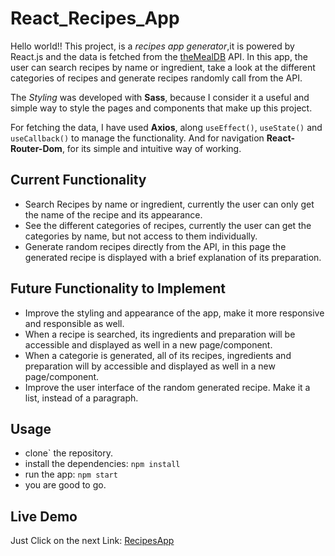 # React_Recipes_App

Hello world!! This project, is a _recipes app generator_,it is powered by React.js and the data is fetched from the [theMealDB](https://www.themealdb.com/api.php) API. In this app, the user can search recipes by name or ingredient, take a look at the different categories of recipes and generate recipes randomly call from the API.

The _Styling_ was developed with **Sass**, because I consider it a useful and simple way to style the pages and components that make up this project.

For fetching the data, I have used **Axios**, along `useEffect()`, `useState()` and `useCallback()` to manage the functionality. And for navigation **React-Router-Dom**, for its simple and intuitive way of working.

## Current Functionality

- Search Recipes by name or ingredient, currently the user can only get the name of the recipe and its appearance.
- See the different categories of recipes, currently the user can get the categories by name, but not access to them individually.
- Generate random recipes directly from the API, in this page the generated recipe is displayed with a brief explanation of its preparation.

## Future Functionality to Implement

- Improve the styling and appearance of the app, make it more responsive and responsible as well.
- When a recipe is searched, its ingredients and preparation will be accessible and displayed as well in a new page/component.
- When a categorie is generated, all of its recipes, ingredients and preparation will by accessible and displayed as well in a new page/component.
- Improve the user interface of the random generated recipe. Make it a list, instead of a paragraph.

## Usage

- clone` the repository.
- install the dependencies:
  `npm install`
- run the app:
  `npm start`
- you are good to go.

## Live Demo

Just Click on the next Link: [RecipesApp](https://santiagoejm.github.io/React_Recipes_App/)
